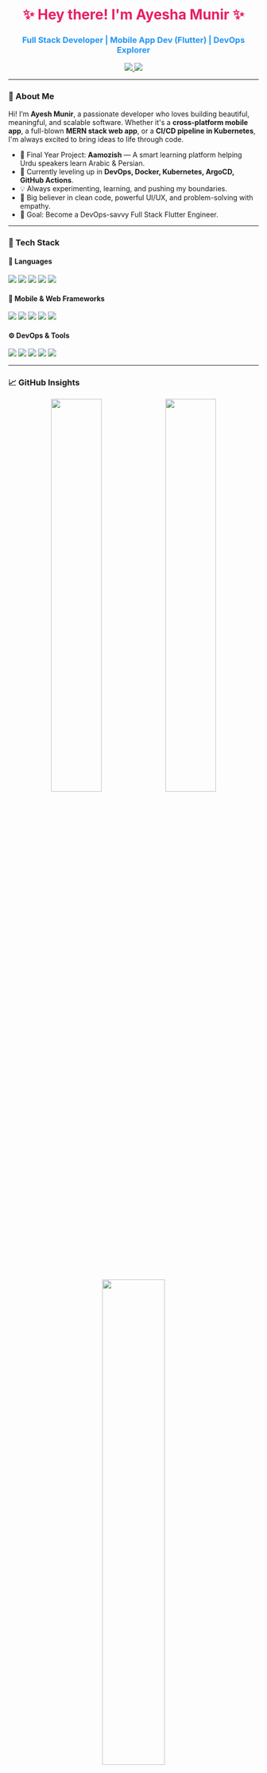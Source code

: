 <!-- PROFILE HEADER -->
<h1 align="center" style="color:#e91e63;">✨ Hey there! I'm Ayesha Munir ✨</h1>
<h3 align="center" style="color:#2196f3;">Full Stack Developer | Mobile App Dev (Flutter) | DevOps Explorer</h3>

<p align="center">
  <a href="https://www.linkedin.com/in/ayesha-munir-3b7614242/" target="_blank">
    <img src="https://img.shields.io/badge/LinkedIn-Ayesha%20Munir-blue?style=for-the-badge&logo=linkedin&logoColor=white" />
  </a>
  <a href="https://github.com/ayesha942" target="_blank">
    <img src="https://img.shields.io/badge/GitHub-ayesha942-24292f?style=for-the-badge&logo=github&logoColor=white" />
  </a>
</p>

---

### 🌟 About Me

Hi! I’m **Ayesh Munir**, a passionate developer who loves building beautiful, meaningful, and scalable software. Whether it's a **cross-platform mobile app**, a full-blown **MERN stack web app**, or a **CI/CD pipeline in Kubernetes**, I'm always excited to bring ideas to life through code.

- 🚀 Final Year Project: **Aamozish** — A smart learning platform helping Urdu speakers learn Arabic & Persian.
- 🌱 Currently leveling up in **DevOps, Docker, Kubernetes, ArgoCD, GitHub Actions**.
- 💡 Always experimenting, learning, and pushing my boundaries.
- 🧠 Big believer in clean code, powerful UI/UX, and problem-solving with empathy.
- 🎯 Goal: Become a DevOps-savvy Full Stack Flutter Engineer.

---

### 🚀 Tech Stack

#### 💬 Languages
<p align="left">
  <img src="https://img.shields.io/badge/Dart-0175C2?style=for-the-badge&logo=dart&logoColor=white" />
  <img src="https://img.shields.io/badge/JavaScript-F7DF1E?style=for-the-badge&logo=javascript&logoColor=black" />
  <img src="https://img.shields.io/badge/Python-FFD43B?style=for-the-badge&logo=python&logoColor=black" />
  <img src="https://img.shields.io/badge/HTML5-E34F26?style=for-the-badge&logo=html5&logoColor=white" />
  <img src="https://img.shields.io/badge/CSS3-264de4?style=for-the-badge&logo=css3&logoColor=white" />
</p>

#### 📱 Mobile & Web Frameworks
<p align="left">
  <img src="https://img.shields.io/badge/Flutter-02569B?style=for-the-badge&logo=flutter&logoColor=white" />
  <img src="https://img.shields.io/badge/Firebase-FFCA28?style=for-the-badge&logo=firebase&logoColor=black" />
  <img src="https://img.shields.io/badge/React-20232a?style=for-the-badge&logo=react&logoColor=61dafb" />
  <img src="https://img.shields.io/badge/Node.js-339933?style=for-the-badge&logo=nodedotjs&logoColor=white" />
  <img src="https://img.shields.io/badge/Express.js-000000?style=for-the-badge&logo=express&logoColor=white" />
</p>

#### ⚙️ DevOps & Tools
<p align="left">
  <img src="https://img.shields.io/badge/Git-F05032?style=for-the-badge&logo=git&logoColor=white" />
  <img src="https://img.shields.io/badge/GitHub-181717?style=for-the-badge&logo=github&logoColor=white" />
  <img src="https://img.shields.io/badge/Docker-2496ED?style=for-the-badge&logo=docker&logoColor=white" />
  <img src="https://img.shields.io/badge/Kubernetes-326CE5?style=for-the-badge&logo=kubernetes&logoColor=white" />
  <img src="https://img.shields.io/badge/ArgoCD-EF7B4D?style=for-the-badge&logo=argo&logoColor=white" />
</p>

---

### 📈 GitHub Insights

<p align="center">
  <img src="https://github-readme-stats.vercel.app/api?username=ayesha942&show_icons=true&theme=tokyonight&hide_border=true" width="45%" />
  <img src="https://github-readme-streak-stats.herokuapp.com/?user=ayesha942&theme=tokyonight&hide_border=true" width="45%" />
</p>

<p align="center">
  <img src="https://github-readme-stats.vercel.app/api/top-langs/?username=ayesha942&layout=compact&theme=tokyonight&hide_border=true" width="50%" />
</p>

---

### 🌈 Currently Exploring

- 🧱 **Microservices** with Service Mesh (Istio)
- 🔄 **CI/CD Pipelines** with GitHub Actions + Argo CD
- 📦 Helm, Kustomize & Advanced Kubernetes
- 🧩 Real-time Flutter apps with Firebase

---

### 💬 Let's Connect!

<p align="center">
  <a href="https://www.linkedin.com/in/ayesha-munir-3b7614242/" target="_blank">
    <img src="https://img.shields.io/badge/LinkedIn-Let's%20Connect-blueviolet?style=for-the-badge&logo=linkedin&logoColor=white" />
  </a>
  <a href="https://github.com/ayesha942" target="_blank">
    <img src="https://img.shields.io/badge/GitHub-See%20My%20Code-green?style=for-the-badge&logo=github&logoColor=white" />
  </a>
</p>

---

<p align="center">💖 Built with passion & pixel perfection by <b>Yesh Munir</b> 💖</p>
